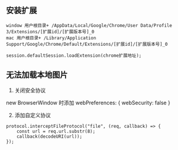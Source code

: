 
## 安装扩展

```
window 用户根目录+ /AppData/Local/Google/Chrome/User Data/Profile 3/Extensions/[扩展id]/[扩展版本号]_0
mac 用户根目录+ /Library/Application Support/Google/Chrome/Default/Extensions/[扩展id]/[扩展版本号]_0

session.defaultSession.loadExtension(chrome扩展地址);

```

## 无法加载本地图片
1. 关闭安全协议

new BrowserWindow 时添加 webPreferences: { webSecurity: false }

2. 添加自定义协议

```
protocol.interceptFileProtocol("file", (req, callback) => {
    const url = req.url.substr(8);
    callback(decodeURI(url));
});
```